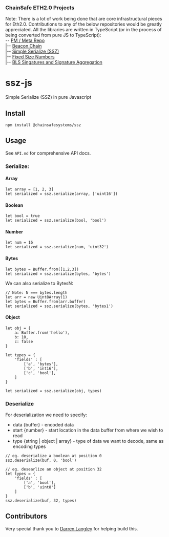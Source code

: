 ### ChainSafe ETH2.0 Projects

Note:
There is a lot of work being done that are core infrastructural pieces for Eth2.0. Contributions to any of the below repositories would be greatly appreciated. All the libraries are written in TypeScript (or in the process of being converted from pure JS to TypeScript):
<br />
\-- [PM / Meta Repo](https://github.com/ChainSafeSystems/Sharding)<br />
\|-- [Beacon Chain](https://github.com/ChainSafeSystems/lodestar_chain)<br />
\|-- [Simple Serialize (SSZ)](https://github.com/ChainSafeSystems/ssz-js)<br />
\|-- [Fixed Size Numbers](https://github.com/ChainSafeSystems/fixed-sized-numbers-ts/)<br />
\|-- [BLS Singatures and Signature Aggregation](https://github.com/ChainSafeSystems/bls-js)<br />

# ssz-js

Simple Serialize (SSZ) in pure Javascript

## Install

`npm install @chainsafesystems/ssz`

## Usage

See `API.md` for comprehensive API docs.

### Serialize:

#### Array
```
let array = [1, 2, 3]
let serialized = ssz.serialize(array, ['uint16'])
```

#### Boolean
```
let bool = true
let serialized = ssz.serialize(bool, 'bool')
```

#### Number
```
let num = 16
let serialized = ssz.serialize(num, 'uint32')
```

#### Bytes
```
let bytes = Buffer.from([1,2,3])
let serialized = ssz.serialize(bytes, 'bytes')
```

We can also serialize to BytesN:
```
// Note: N === bytes.length
let arr = new Uint8Array(1)
let bytes = Buffer.from(arr.buffer)
let serialized = ssz.serialize(bytes, 'bytes1')
```

#### Object
```
let obj = {
	a: Buffer.from('hello'),
	b: 10,
	c: false
}

let types = {
	'fields' : [
		['a', 'bytes'],
		['b', 'int16'],
		['c', 'bool'],
	]
}

let serialized = ssz.serialize(obj, types)
```

### Deserialize

For deserialization we need to specify:
- data {buffer} - encoded data
- start {number} - start location in the data buffer from where we wish to read
- type {string | object | array} - type of data we want to decode, same as encoding types
```
// eg. deserialize a boolean at position 0
ssz.deserialize(buf, 0, 'bool')
```
```
// eg. desearlize an object at position 32
let types = {
    'fields' : [
        ['a', 'bool'],
        ['b', 'uint8']
    ]
}
ssz.deserialize(buf, 32, types)
```


## Contributors

Very special thank you to [Darren Langley](https://github.com/darrenlangley) for helping build this.
